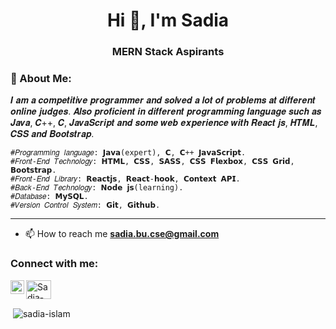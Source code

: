 <h1 align="center">Hi 👋, I'm Sadia</h1>
<h3 align="center">MERN Stack Aspirants</h3>

<h3 align="left"> 🌱 About Me: </h3>

   𝑰 𝒂𝒎 𝒂 𝒄𝒐𝒎𝒑𝒆𝒕𝒊𝒕𝒊𝒗𝒆 𝒑𝒓𝒐𝒈𝒓𝒂𝒎𝒎𝒆𝒓 𝒂𝒏𝒅 𝒔𝒐𝒍𝒗𝒆𝒅 𝒂 𝒍𝒐𝒕 𝒐𝒇 𝒑𝒓𝒐𝒃𝒍𝒆𝒎𝒔 𝒂𝒕 𝒅𝒊𝒇𝒇𝒆𝒓𝒆𝒏𝒕 𝒐𝒏𝒍𝒊𝒏𝒆 𝒋𝒖𝒅𝒈𝒆𝒔. 
   𝑨𝒍𝒔𝒐 𝒑𝒓𝒐𝒇𝒊𝒄𝒊𝒆𝒏𝒕 𝒊𝒏 𝒅𝒊𝒇𝒇𝒆𝒓𝒆𝒏𝒕 𝒑𝒓𝒐𝒈𝒓𝒂𝒎𝒎𝒊𝒏𝒈 𝒍𝒂𝒏𝒈𝒖𝒂𝒈𝒆 𝒔𝒖𝒄𝒉 𝒂𝒔 𝑱𝒂𝒗𝒂, 𝑪++, 𝑪, 𝑱𝒂𝒗𝒂𝑺𝒄𝒓𝒊𝒑𝒕 
   𝒂𝒏𝒅 𝒔𝒐𝒎𝒆 𝒘𝒆𝒃 𝒆𝒙𝒑𝒆𝒓𝒊𝒆𝒏𝒄𝒆 𝒘𝒊𝒕𝒉 𝑹𝒆𝒂𝒄𝒕 𝒋𝒔, 𝑯𝑻𝑴𝑳, 𝑪𝑺𝑺 𝒂𝒏𝒅 𝑩𝒐𝒐𝒕𝒔𝒕𝒓𝒂𝒑.
    
    #𝑃𝑟𝑜𝑔𝑟𝑎𝑚𝑚𝑖𝑛𝑔 𝑙𝑎𝑛𝑔𝑢𝑎𝑔𝑒: 𝗝𝗮𝘃𝗮(expert), 𝗖, 𝗖++ 𝗝𝗮𝘃𝗮𝗦𝗰𝗿𝗶𝗽𝘁. 
    #𝐹𝑟𝑜𝑛𝑡-𝐸𝑛𝑑 𝑇𝑒𝑐ℎ𝑛𝑜𝑙𝑜𝑔𝑦: 𝗛𝗧𝗠𝗟, 𝗖𝗦𝗦, 𝗦𝗔𝗦𝗦, 𝗖𝗦𝗦 𝗙𝗹𝗲𝘅𝗯𝗼𝘅, 𝗖𝗦𝗦 𝗚𝗿𝗶𝗱, 𝗕𝗼𝗼𝘁𝘀𝘁𝗿𝗮𝗽.
    #𝐹𝑟𝑜𝑛𝑡-𝐸𝑛𝑑 𝐿𝑖𝑏𝑟𝑎𝑟𝑦: 𝗥𝗲𝗮𝗰𝘁𝗷𝘀, 𝗥𝗲𝗮𝗰𝘁-𝗵𝗼𝗼𝗸, 𝗖𝗼𝗻𝘁𝗲𝘅𝘁 𝗔𝗣𝗜.
    #𝐵𝑎𝑐𝑘-𝐸𝑛𝑑 𝑇𝑒𝑐ℎ𝑛𝑜𝑙𝑜𝑔𝑦: 𝗡𝗼𝗱𝗲 𝗷𝘀(learning).
    #𝐷𝑎𝑡𝑎𝑏𝑎𝑠𝑒: 𝗠𝘆𝗦𝗤𝗟.
    #𝑉𝑒𝑟𝑠𝑖𝑜𝑛 𝐶𝑜𝑛𝑡𝑟𝑜𝑙 𝑆𝑦𝑠𝑡𝑒𝑚: 𝗚𝗶𝘁, 𝗚𝗶𝘁𝗵𝘂𝗯.
   
    
------------------------------------------------------------------
- 📫 How to reach me **sadia.bu.cse@gmail.com**

<h3 align="left">Connect with me:</h3>
<p align="left">
  <a target="_blank" href="mailto:sadia.bu.cse@gmail.com">
  <img align="left" alt="Gmail" width="22px" src="https://cdn.jsdelivr.net/npm/simple-icons@v3/icons/gmail.svg" />
</a>
<a href="https://linkedin.com/in/sadia-islam007" target="blank"><img align="center" src="https://cdn.jsdelivr.net/npm/simple-icons@3.0.1/icons/linkedin.svg" alt="Sadia-Islam" height="30" width="40" /></a>
  
</p>

<p>&nbsp;<img align="center" src="https://github-readme-stats.vercel.app/api?username=SadiaMou007&show_icons=true&locale=en" alt="sadia-islam" /></p>
